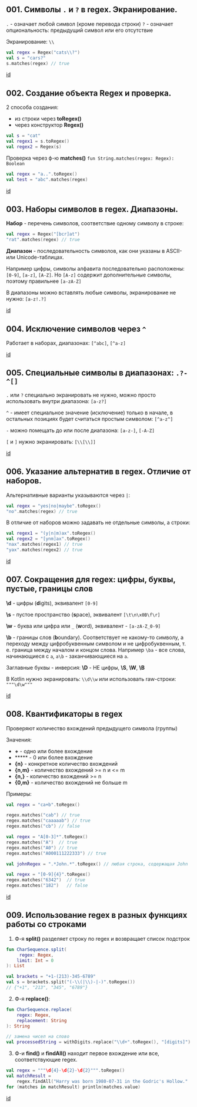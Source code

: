 ## 001. Символы `.` и `?` в regex. Экранирование.


`.` - означает любой символ (кроме перевода строки)
`?` - означает опциональность: предыдущий символ или его отсутствие

Экранирование: `\\`

```kt
val regex = Regex("cats\\?")
val s = "cars?"
s.matches(regex) // true
```


[id](002.004.001)


## 002. Создание объекта Regex и проверка.


2 способа создания:
* из строки через **toRegex()**
* через конструктор **Regex()**

```kt
val s = "cat"
val regex1 = s.toRegex()
val regex2 = Regex(s)
```

Проверка через ф-ю **matches()** `fun String.matches(regex: Regex): Boolean`

```kt
val regex = "a..".toRegex()
val test = "abc".matches(regex)
```


[id](002.004.002)


## 003. Наборы символов в regex. Диапазоны.


**Набор** - перечень символов, соответствие одному символу в строке:

```kt
val regex = Regex("[bcr]at") 
"rat".matches(regex) // true
```

**Диапазон** - последовательность символов, как они указаны в ASCII- или Unicode-таблицах.

Например цифры, символы алфавита последовательно расположены: `[0-9]`, `[a-z]`, `[A-Z]`. Но `[A-z]` содержит дополнительные символы, поэтому правильнее `[a-zA-Z]`

В диапазоны можно вставлять любые символы, экранирование не нужно: `[a-z!.?]`


[id](002.004.003)


## 004. Исключение символов через `^`


Работает в наборах, диапазонах: `[^abc]`, `[^a-z]`


[id](002.004.004)


## 005. Специальные символы в диапазонах: `.?-^[]`


`.` или `?` специально экранировать не нужно, можно просто использовать внутри диапазона: `[a-z?]`

`^` - имеет специальное значение (исключение) только в начале, в остальных позициях будет считаться простым символом: `[^a-z^]`

`-` можно помещать до или после диапазона: `[a-z-]`, `[-A-Z]`

`[` и `]` нужно экранировать: `[\\[\\]]`


[id](002.004.005)


## 006. Указание альтернатив в regex. Отличие от наборов.


Альтернативные варианты указываются через `|`:

```kt
val regex = "yes|no|maybe".toRegex() 
"no".matches(regex) // true
```

В отличие от наборов можно задавать не отдельные символы, а строки:
```kt
val regex1 = "(y|n|m)ax".toRegex() 
val regex2 = "[ynm]ax".toRegex() 
"nax".matches(regex1) // true
"yax".matches(regex2) // true
```


[id](002.004.006)


## 007. Сокращения для regex: цифры, буквы, пустые, границы слов


**\d** - цифры (**d**igits), эквивалент `[0-9]`

**\s** - пустое пространство (**s**pace), эквивалент `[\t\n\x0B\f\r]`

**\w** - буква или цифра или `_` (**w**ord), эквивалент - `[a-zA-Z_0-9]`

**\b** - границы слов (**b**oundary). Соответствует не какому-то символу, а переходу между цифробуквенным символом и не цифробуквенным, т. е. граница между началом и концом слова. Например `\ba` - все слова, начинающиеся с `a`, `a\b` - заканчивающиеся на `а`.

Заглавные буквы - инверсия: **\D** - НЕ цифры, **\S**, **\W**, **\B**

В Kotlin нужно экранировать: `\\d\\w` или использовать raw-строки: `"""\d\w"""`


[id](002.004.007)


## 008. Квантификаторы в regex


Проверяют количество вхождений предыдущего символа (группы)

Значения: 

* **+** - одно или более вхождение
* ***** -  0 или более вхождение
* **{n}** - конкретное количество вхождений
* **{n,m}** - количество вхождений >= n и <= m
* **{n,}** - количество вхождений >= n
* **{0,m}** - количество вхождений не больше m

Примеры:

```kt
val regex = "ca+b".toRegex()

regex.matches("cab") // true
regex.matches("caaaaab") // true
regex.matches("cb") // false
```
```kt
val regex = "A[0-3]*".toRegex()
regex.matches("A")  // true
regex.matches("A0") // true
regex.matches("A000111222333") // true

val johnRegex = ".*John.*".toRegex() // любая строка, содержащая John
```

```kt
val regex = "[0-9]{4}".toRegex() 
regex.matches("6342")  // true
regex.matches("182")   // false
```


[id](002.004.008)


## 009. Использование regex в разных функциях работы со строками


1. Ф-я **split()** разделяет строку по regex и возвращает список подстрок

```kt
fun CharSequence.split(
     regex: Regex,
    limit: Int = 0
): List
```

```kt
val brackets = "+1-(213)-345-6789"
val s = brackets.split("(-\\(|\\)-|-)".toRegex()) 
// {"+1", "213", "345", "6789"}
```
2. Ф-я **replace()**:
```kt
fun CharSequence.replace(
    regex: Regex,
    replacement: String
): String
```
```kt
// замена чисел на слово
val processedString = withDigits.replace("\\d+".toRegex(), "[digits]")
```

3. Ф-и **find()** и **findAll()** находит первое вхождение или все, соответствующие regex.

```kt
val regex = """\d{4}-\d{2}-\d{2}""".toRegex() 
val matchResult =
    regex.findAll("Harry was born 1980-07-31 in the Godric's Hollow."
for (matches in matchResult) println(matches.value)
```


[id](002.004.009)
